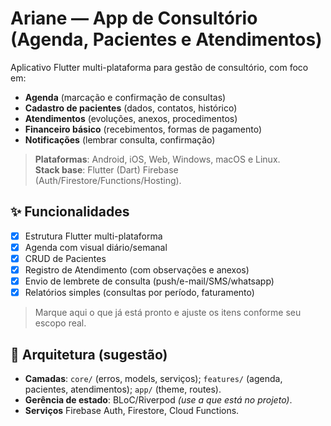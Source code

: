 # Ariane — App de Consultório (Agenda, Pacientes e Atendimentos)

Aplicativo Flutter multi-plataforma para gestão de consultório, com foco em:
- **Agenda** (marcação e confirmação de consultas)
- **Cadastro de pacientes** (dados, contatos, histórico)
- **Atendimentos** (evoluções, anexos, procedimentos)
- **Financeiro básico** (recebimentos, formas de pagamento)
- **Notificações** (lembrar consulta, confirmação)

> **Plataformas**: Android, iOS, Web, Windows, macOS e Linux.  
> **Stack base**: Flutter (Dart) Firebase (Auth/Firestore/Functions/Hosting).

## ✨ Funcionalidades

- [x] Estrutura Flutter multi-plataforma
- [x] Agenda com visual diário/semanal
- [x] CRUD de Pacientes
- [x] Registro de Atendimento (com observações e anexos)
- [x] Envio de lembrete de consulta (push/e-mail/SMS/whatsapp) 
- [x] Relatórios simples (consultas por período, faturamento) 

> Marque aqui o que já está pronto e ajuste os itens conforme seu escopo real.

## 🧱 Arquitetura (sugestão)

- **Camadas**: `core/` (erros, models, serviços); `features/` (agenda, pacientes, atendimentos); `app/` (theme, routes).
- **Gerência de estado**: BLoC/Riverpod *(use a que está no projeto)*.
- **Serviços** Firebase Auth, Firestore, Cloud Functions.
